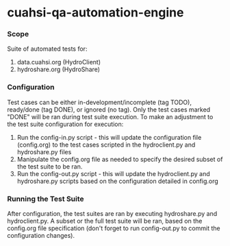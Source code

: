 # cuahsi-qa-automation-engine

### Scope
Suite of automated tests for:
1. data.cuahsi.org (HydroClient)
2. hydroshare.org (HydroShare)

### Configuration
Test cases can be either in-development/incomplete (tag TODO), ready/done (tag DONE), or ignored (no tag).  Only the test cases marked "DONE" will be ran during test suite execution.  To make an adjustment to the test suite configuration for execution:
1. Run the config-in.py script - this will update the configuration file (config.org) to the test cases scripted in the hydroclient.py and hydroshare.py files
2. Manipulate the config.org file as needed to specify the desired subset of the test suite to be ran.
3. Run the config-out.py script - this will update the hydroclient.py and hydroshare.py scripts based on the configuration detailed in config.org

### Running the Test Suite
After configuration, the test suites are ran by executing hydroshare.py and hydroclient.py.  A subset or the full test suite will be ran, based on the config.org file specification (don't forget to run config-out.py to commit the configuration changes).